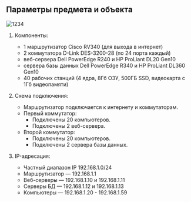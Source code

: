 ## Параметры предмета и объекта

![1234](https://github.com/user-attachments/assets/6a735f84-f502-485d-ba09-aef1c9428c97)

1. Компоненты:
   - 1 маршрутизатор Cisco RV340 (для выхода в интернет)
   - 2 коммутатора D-Link DES-3200-28 (по 24 порта каждый)
   - веб-сервера Dell PowerEdge R240 и HP ProLiant DL20 Gen10
   - сервера базы данных Dell PowerEdge R340 и HP ProLiant DL360 Gen10
   - 40 рабочих станций (4 ядра, 8Гб ОЗУ, 500ГБ SSD, видеокарта с 1Гб видеопамяти)

2. Схема подключения:
   - Маршрутизатор подключается к интернету и коммутаторам.
   - Первый коммутатор:
     - Подключены 20 компьютеров.
     - Подключены 2 веб-сервера.
   - Второй коммутатор:
     - Подключены 20 компьютеров.
     - Подключены 2 сервера базы данных.

3. IP-адресация:
   - Частный диапазон IP 192.168.1.0/24
   - Маршрутизатор — 192.168.1.1
   - Веб-серверы — 192.168.1.10 и 192.168.1.11
   - Серверы БД — 192.168.1.12 и 192.168.1.13
   - Компьютеры — 192.168.1.20 - 192.168.1.59


